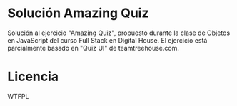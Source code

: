 # Solución Amazing Quiz

Solución al ejercicio "Amazing Quiz", propuesto durante la clase de Objetos en JavaScript del curso Full Stack en Digital House. El ejercicio está parcialmente basado en "Quiz UI" de teamtreehouse.com.

# Licencia

WTFPL
